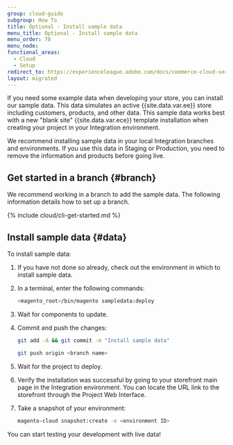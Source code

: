 ```yaml
---
group: cloud-guide
subgroup: How To
title: Optional - Install sample data
menu_title: Optional - Install sample data
menu_order: 70
menu_node:
functional_areas:
  - Cloud
  - Setup
redirect_to: https://experienceleague.adobe.com/docs/commerce-cloud-service/user-guide/develop/test/sample-data.html
layout: migrated
---
```


If you need some example data when developing your store, you can install our sample data. This data simulates an active {{site.data.var.ee}} store including customers, products, and other data. This sample data works best with a new "blank site" {{site.data.var.ece}} template installation when creating your project in your Integration environment.

We recommend installing sample data in your local Integration branches and environments. If you use this data in Staging or Production, you need to remove the information and products before going live.

## Get started in a branch {#branch}

We recommend working in a branch to add the sample data. The following information details how to set up a branch.

{% include cloud/cli-get-started.md %}

## Install sample data {#data}

To install sample data:

1. If you have not done so already, check out the environment in which to install sample data.
1. In a terminal, enter the following commands:

   ```bash
   <magento_root>/bin/magento sampledata:deploy
   ```

1. Wait for components to update.
1. Commit and push the changes:

   ```bash
   git add -A && git commit -m "Install sample data"
   ```

   ```bash
   git push origin <branch name>
   ```

1. Wait for the project to deploy.
1. Verify the installation was successful by going to your storefront main page in the Integration environment. You can locate the URL link to the storefront through the Project Web Interface.
1. Take a snapshot of your environment:

   ```bash
   magento-cloud snapshot:create -e <environment ID>
   ```

You can start testing your development with live data!
